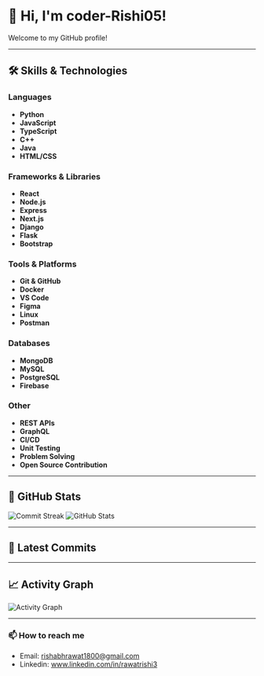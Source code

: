 # 👋 Hi, I'm coder-Rishi05!

Welcome to my GitHub profile!  

---


## 🛠️ Skills & Technologies

### Languages
- **Python**
- **JavaScript**
- **TypeScript**
- **C++**
- **Java**
- **HTML/CSS**

### Frameworks & Libraries
- **React**
- **Node.js**
- **Express**
- **Next.js**
- **Django**
- **Flask**
- **Bootstrap**

### Tools & Platforms
- **Git & GitHub**
- **Docker**
- **VS Code**
- **Figma**
- **Linux**
- **Postman**

### Databases
- **MongoDB**
- **MySQL**
- **PostgreSQL**
- **Firebase**

### Other
- **REST APIs**
- **GraphQL**
- **CI/CD**
- **Unit Testing**
- **Problem Solving**
- **Open Source Contribution**

---


## 🚀 GitHub Stats

<!--START_SECTION:stats-->
![Commit Streak](https://github-readme-streak-stats.herokuapp.com?user=coder-Rishi05&theme=dark&hide_border=true)
![GitHub Stats](https://github-readme-stats.vercel.app/api?username=coder-Rishi05&show_icons=true&theme=dark)
<!--END_SECTION:stats-->

---

## 📝 Latest Commits

<!--START_SECTION:commits-->
<!-- This section will be updated by GitHub Actions -->
<!--END_SECTION:commits-->

---

## 📈 Activity Graph

![Activity Graph](https://github-readme-activity-graph.vercel.app/graph?username=coder-Rishi05&theme=github-compact)

---

### 📫 How to reach me

- Email: rishabhrawat1800@gmail.com
- Linkedin: www.linkedin.com/in/rawatrishi3

<!-- You can add more sections here -->
